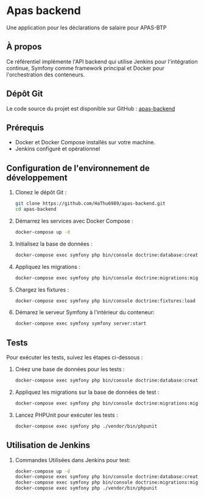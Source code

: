 # Apas backend

Une application pour les déclarations de salaire pour APAS-BTP

## À propos
 
Ce référentiel implémente l'API backend qui utilise Jenkins pour l'intégration continue, Symfony comme framework principal et Docker pour l'orchestration des conteneurs.

## Dépôt Git

Le code source du projet est disponible sur GitHub : [apas-backend](https://github.com/HaThu6989/apas-backend.git)

## Prérequis
- Docker et Docker Compose installés sur votre machine.
- Jenkins configuré et opérationnel

## Configuration de l'environnement de développement

1. Clonez le dépôt Git :
    ```bash
    git clone https://github.com/HaThu6989/apas-backend.git
    cd apas-backend
    ```

2. Démarrez les services avec Docker Compose :
    ```bash
    docker-compose up -d
    ```

3. Initialisez la base de données :

    ```bash
    docker-compose exec symfony php bin/console doctrine:database:create
    ```

4. Appliquez les migrations :

    ```bash
    docker-compose exec symfony php bin/console doctrine:migrations:migrate
    ```

5. Chargez les fixtures :

    ```bash
    docker-compose exec symfony php bin/console doctrine:fixtures:load
    ```
6. Démarez le serveur Symfony à l'intérieur du conteneur:

    ```bash
    docker-compose exec symfony symfony server:start
    ```

## Tests
Pour exécuter les tests, suivez les étapes ci-dessous :

1. Créez une base de données pour les tests :
    ```bash
    docker-compose exec symfony php bin/console doctrine:database:create --env=test
    ```

2. Appliquez les migrations sur la base de données de test :
    ```bash
    docker-compose exec symfony php bin/console doctrine:migrations:migrate --env=test
    ```

3. Lancez PHPUnit pour exécuter les tests :
    ```bash
    docker-compose exec symfony php ./vendor/bin/phpunit
    ```

## Utilisation de Jenkins

1. Commandes Utilisées dans Jenkins pour test:
    ```bash
    docker-compose up -d
    docker-compose exec symfony php bin/console doctrine:database:create --env=test
    docker-compose exec symfony php bin/console doctrine:migrations:migrate --env=test
    docker-compose exec symfony php ./vendor/bin/phpunit
    ```
